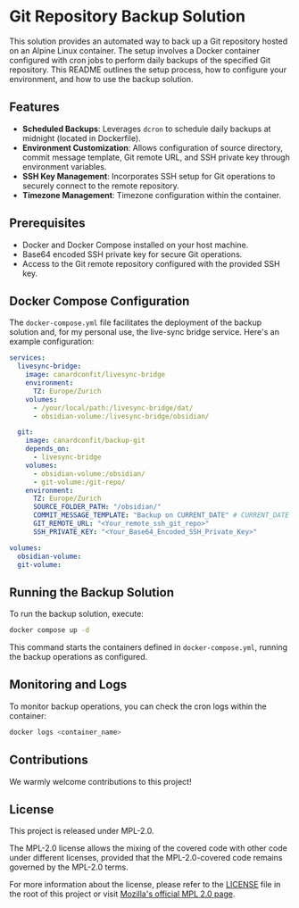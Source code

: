 # Git Repository Backup Solution

This solution provides an automated way to back up a Git repository hosted on an Alpine Linux container. The setup involves a Docker container configured with cron jobs to perform daily backups of the specified Git repository. This README outlines the setup process, how to configure your environment, and how to use the backup solution.

## Features

- **Scheduled Backups**: Leverages `dcron` to schedule daily backups at midnight (located in Dockerfile).
- **Environment Customization**: Allows configuration of source directory, commit message template, Git remote URL, and SSH private key through environment variables.
- **SSH Key Management**: Incorporates SSH setup for Git operations to securely connect to the remote repository.
- **Timezone Management**: Timezone configuration within the container.

## Prerequisites

- Docker and Docker Compose installed on your host machine.
- Base64 encoded SSH private key for secure Git operations.
- Access to the Git remote repository configured with the provided SSH key.

## Docker Compose Configuration

The `docker-compose.yml` file facilitates the deployment of the backup solution and, for my personal use, the live-sync bridge service. Here's an example configuration:

```yaml
services:
  livesync-bridge:
    image: canardconfit/livesync-bridge
    environment:
      TZ: Europe/Zurich
    volumes:
      - /your/local/path:/livesync-bridge/dat/
      - obsidian-volume:/livesync-bridge/obsidian/

  git:
    image: canardconfit/backup-git
    depends_on:
      - livesync-bridge
    volumes:
      - obsidian-volume:/obsidian/
      - git-volume:/git-repo/
    environment:
      TZ: Europe/Zurich
      SOURCE_FOLDER_PATH: "/obsidian/"
      COMMIT_MESSAGE_TEMPLATE: "Backup on CURRENT_DATE" # CURRENT_DATE is a placeholder
      GIT_REMOTE_URL: "<Your_remote_ssh_git_repo>"
      SSH_PRIVATE_KEY: "<Your_Base64_Encoded_SSH_Private_Key>"

volumes:
  obsidian-volume:
  git-volume:
```

## Running the Backup Solution

To run the backup solution, execute:

```bash
docker compose up -d
```

This command starts the containers defined in `docker-compose.yml`, running the backup operations as configured.

## Monitoring and Logs

To monitor backup operations, you can check the cron logs within the container:

```bash
docker logs <container_name>
```

## Contributions

We warmly welcome contributions to this project!

## License

This project is released under MPL-2.0.

The MPL-2.0 license allows the mixing of the covered code with other code under different licenses, provided that the MPL-2.0-covered code remains governed by the MPL-2.0 terms.

For more information about the license, please refer to the [LICENSE](LICENSE) file in the root of this project or visit [Mozilla's official MPL 2.0 page](http://mozilla.org/MPL/2.0/).